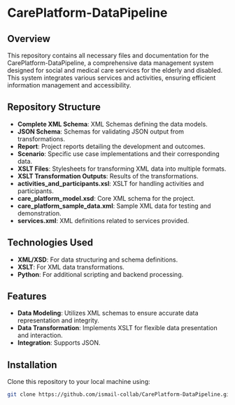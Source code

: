 # CarePlatform-DataPipeline

## Overview
This repository contains all necessary files and documentation for the CarePlatform-DataPipeline, a comprehensive data management system designed for social and medical care services for the elderly and disabled. This system integrates various services and activities, ensuring efficient information management and accessibility.

## Repository Structure
- **Complete XML Schema**: XML Schemas defining the data models.
- **JSON Schema**: Schemas for validating JSON output from transformations.
- **Report**: Project reports detailing the development and outcomes.
- **Scenario**: Specific use case implementations and their corresponding data.
- **XSLT Files**: Stylesheets for transforming XML data into multiple formats.
- **XSLT Transformation Outputs**: Results of the transformations.
- **activities_and_participants.xsl**: XSLT for handling activities and participants.
- **care_platform_model.xsd**: Core XML schema for the project.
- **care_platform_sample_data.xml**: Sample XML data for testing and demonstration.
- **services.xml**: XML definitions related to services provided.

## Technologies Used
- **XML/XSD**: For data structuring and schema definitions.
- **XSLT**: For XML data transformations.
- **Python**: For additional scripting and backend processing.

## Features
- **Data Modeling**: Utilizes XML schemas to ensure accurate data representation and integrity.
- **Data Transformation**: Implements XSLT for flexible data presentation and interaction.
- **Integration**: Supports JSON.

## Installation
Clone this repository to your local machine using:
```bash
git clone https://github.com/ismail-collab/CarePlatform-DataPipeline.git
